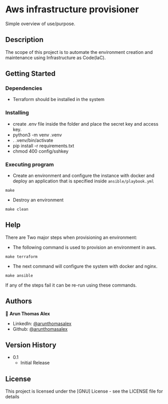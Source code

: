 # Aws infrastructure provisioner
Simple overview of use/purpose.

## Description
The scope of this project is to automate the environment creation and maintenance using Infrastructure as Code(IaC).

## Getting Started

### Dependencies
* Terraform should be installed in the system

### Installing
* create .env file inside the folder and place the secret key and access key.
* python3 -m venv .venv
* . .venv/bin/activate
* pip install -r requirements.txt
* chmod 400 config/sshkey

### Executing program
* Create an environment and configure the instance with docker and deploy an application that is specified inside `ansible/playbook.yml`
```
make
```

* Destroy an environment
```
make clean
```

## Help
There are Two major steps when provisioning an environment:
* The following command is used to provision an environment in aws.
```
make terraform
```

* The next command will configure the system with docker and nginx.
```
make ansible
```

If any of the steps fail it can be re-run using these commands.
## Authors

👤 **Arun Thomas Alex**

- LinkedIn: [@arunthomasalex](https://in.linkedin.com/in/arun-alex)
- Github: [@arunthomasalex](https://github.com/arunthomasalex)

## Version History
* 0.1
    * Initial Release

## License
This project is licensed under the [GNU] License - see the LICENSE file for details
